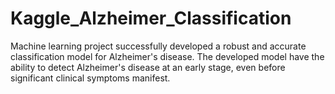 # Kaggle_Alzheimer_Classification
 Machine learning project successfully developed a robust and accurate  classification model for Alzheimer's disease.  The developed model have the ability to detect Alzheimer's disease at an early  stage, even before significant clinical symptoms manifest. 
